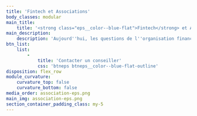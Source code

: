 ```yaml
---
title: 'Fintech et Associations'
body_classes: modular
main_title:
    title: '<strong class="eps__color--blue-flat">Fintech</strong> et Associations'
main_description:
    description: 'Aujourd''hui, les questions de l''organisation financière, de la transparence sur l''utilisation des dons, de la gestion de la trésorerie et dans certains cas, de l''accompagnement financier des personnes assistées sont les principales problématiques rencontrées par les associations. Etre accompagnées par un partenaire Fintech qui apporte des outils de paiement adéquates peut être la solution.'
btn_list:
    list:
        -
            title: 'Contacter un conseiller'
            css: 'btneps btneps__color--blue-flat-outline'
disposition: flex_row
module_curvature:
    curvature_top: false
    curvature_bottom: false
media_order: association-eps.png
main_img: association-eps.png
section_container_padding_class: my-5
---
```


